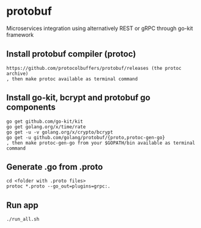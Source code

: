 # protobuf

Microservices integration using alternatively REST or gRPC through go-kit framework

## Install protobuf compiler (protoc)

    https://github.com/protocolbuffers/protobuf/releases (the protoc archive)
    , then make protoc available as terminal command

## Install go-kit, bcrypt and protobuf go components

    go get github.com/go-kit/kit
    go get golang.org/x/time/rate
    go get -u -v golang.org/x/crypto/bcrypt
    go get -u github.com/golang/protobuf/{proto,protoc-gen-go}
    , then make protoc-gen-go from your $GOPATH/bin available as terminal command

## Generate .go from .proto

    cd <folder with .proto files>
    protoc *.proto --go_out=plugins=grpc:.

## Run app

    ./run_all.sh

